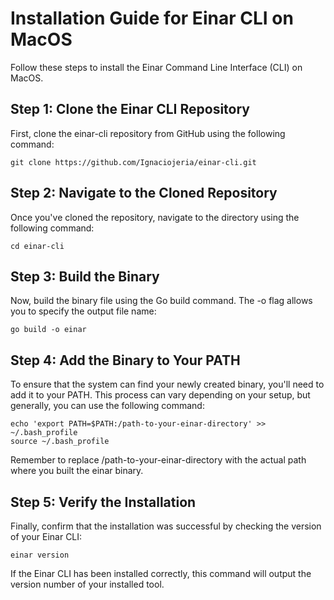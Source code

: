 # Installation Guide for Einar CLI on MacOS

Follow these steps to install the Einar Command Line Interface (CLI) on MacOS.

## Step 1: Clone the Einar CLI Repository

First, clone the einar-cli repository from GitHub using the following command:

    git clone https://github.com/Ignaciojeria/einar-cli.git

## Step 2: Navigate to the Cloned Repository

Once you've cloned the repository, navigate to the directory using the following command:

    cd einar-cli

## Step 3: Build the Binary

Now, build the binary file using the Go build command. The -o flag allows you to specify the output file name:

    go build -o einar

## Step 4: Add the Binary to Your PATH

To ensure that the system can find your newly created binary, you'll need to add it to your PATH. This process can vary depending on your setup, but generally, you can use the following command:

    echo 'export PATH=$PATH:/path-to-your-einar-directory' >> ~/.bash_profile
    source ~/.bash_profile

Remember to replace /path-to-your-einar-directory with the actual path where you built the einar binary.

## Step 5: Verify the Installation

Finally, confirm that the installation was successful by checking the version of your Einar CLI:

    einar version

If the Einar CLI has been installed correctly, this command will output the version number of your installed tool.